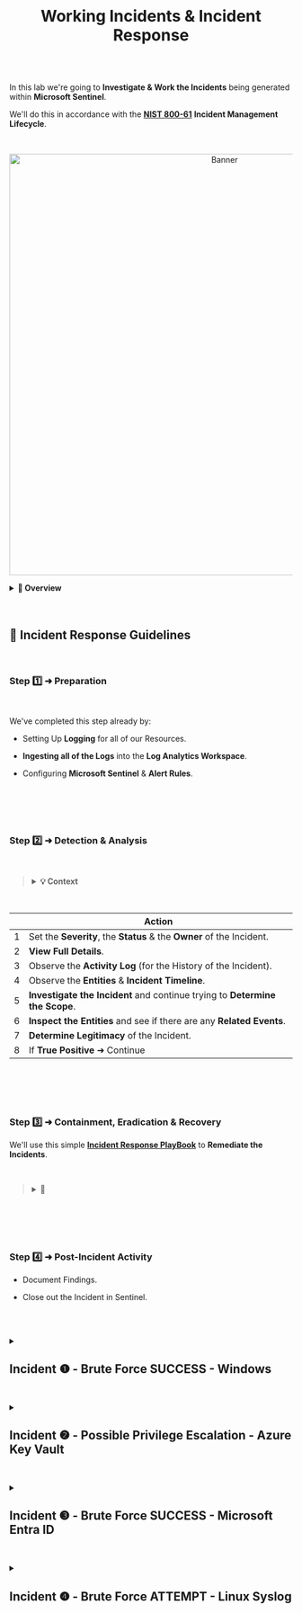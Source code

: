 <br>

<h1 align="center">Working Incidents & Incident Response</h1>

<br>

<br>

In this lab we're going to **Investigate & Work the Incidents** being generated within **Microsoft Sentinel**.

We'll do this in accordance with the [**NIST 800-61**](https://nvlpubs.nist.gov/nistpubs/specialpublications/nist.sp.800-61r2.pdf) **Incident Management Lifecycle**.

<br>

<p align="center">
<img width="750" src="https://github.com/user-attachments/assets/66745d60-fc59-406b-9955-b371304e4d98" alt="Banner"/>


<br>

  <details close> 
  
**<summary> 📌 Overview</summary>**

We'll now start practicing **Incident Response**.

We can see that we have accumulated a decent number of **Incidents** over the last 24 Hours:

<br>

![azure portal](https://github.com/user-attachments/assets/9c1cce53-082a-4c9e-b6d5-7da25a14a9d7)

<br>

So we’re going to take our time and work our way through some of these ➜ as if we’re working in a **SOC Environment**.

As previously mentioned ➜ we're going to practice the **NIST 800-61 Incident Management Lifecycle**.

💡 In reality ➜ every Organization practices **Incident Response** a little differently than one another.

<br>

We won’t be using here the “absolute best way” to do **Incident Response** ➜ but we’ll be adhering to the **NIST 800-61 Lifecycle** of:

**1️⃣ Preparation**

**2️⃣ Detection & Analysis**

**3️⃣	Containment, Eradication & Recovery**

**4️⃣	Post-Incident Activity**

<br>

<h2></h2>

  </details>

<br>

<br>

<h2>📝 Incident Response Guidelines</h2>

<br>

### Step 1️⃣ ➜ Preparation

<br>

We've completed this step already by:

- Setting Up **Logging** for all of our Resources.

- **Ingesting all of the Logs** into the **Log Analytics Workspace**.

- Configuring **Microsoft Sentinel** & **Alert Rules**.

<br>

<h2></h2>

<br>

### Step 2️⃣ ➜ Detection & Analysis

<br>

>   <details close> 
>   
> **<summary> 💡 Context</summary>**
> 
> This phase gets kicked off when someone notices some kind of **Anomaly in the System**.
> 
> In our case we configured a bunch of Alerts ➜ and the fact that an **Incident was Created** ➜ is the beggining of our **Detection Phase**.
> 
>   </details>

<br>

|                   | **Action**                                 |
| ------------------------------ | ------------------------------------------ |
| 1              | Set the **Severity**, the **Status** & the **Owner** of the Incident. |
| 2                | **View Full Details**.                |
| 3     | Observe the **Activity Log** (for the History of the Incident).                    |
| 4  | Observe the **Entities** & **Incident Timeline**.                    |
| 5  | **Investigate the Incident** and continue trying to **Determine the Scope**.                   |
| 6  | **Inspect the Entities** and see if there are any **Related Events**.                   |
| 7  | **Determine Legitimacy** of the Incident.                    |
| 8  | If **True Positive** ➜ Continue | If **False Positive** ➜ Close it out.                   |

<br>

<h2></h2>

<br>

### Step 3️⃣ ➜ Containment, Eradication & Recovery

We'll use this simple [**Incident Response PlayBook**](https://docs.google.com/document/d/1EQ5MzN95POLaRIMulYg3PIH3UGHtDNcGdkFvgOXyEXQ/edit#heading=h.uyxi3urvol4g) to **Remediate the Incidents**.

<br>

>   <details close> 
>   
> **<summary> 💬</summary>**
> 
> We can think of a **Playbook** as an **SOP (Standard Operating Procedure)** for when a certain Incident happens.
> 
> In general, every Organization has different Playbooks.
> 
> There’s actually a Playbook functionality built into **Azure** ➜ but we’re trying not to use those automated tools in these labs.
> 
> This is because we want to get a better sense of the “Methodologies” behind **Incident Response**.
> 
> Instead of just trying to learn tools that are specific to Azure, for example.
> 
> The goal here it to get some practice on how someone would **Respond to Incidents in a Real SOC Environment**.
> 
>   </details>

<br>

<h2></h2>

<br>

### Step 4️⃣ ➜ Post-Incident Activity

- Document Findings.

- Close out the Incident in Sentinel.

<br>

<h2></h2>

<details close> 
<summary> <h2>Incident ❶ - Brute Force SUCCESS - Windows</h2> </summary>
<br>

> <details close> 
>   
> **<summary> 💡 </summary>**
> 
> This Incident gets triggered when Sentinel detects a **Successful Login after Multiple Failed Attempts**.
> 
> It indicates that a **Brute Force Attack was Successfully Conducted**.
> 
>   </details>

<br>

## Incident Description

<br>

➡️ This Incident involves observation of potential **Brute Force Attempts against a Windows VM**.

<br>

![azure portal](https://github.com/user-attachments/assets/9c1cce53-082a-4c9e-b6d5-7da25a14a9d7)

<br>

<br>

## Initial Response Actions

- Verify the Authenticity of the Alert or Report.

- Immediately Isolate the Machine and Change the Password of the affected User.

- Identify the Origin of the Attacks and determine if they are attacking or involved with anything else.

- Determine How and When the attack occurred.

  - Are the NSGs not being locked down? If so ➜ check other NSGs.

- Assess the Potential Impact of the Incident.

  - What Type of Account was it?
  - What Permissions did it have?

<br>

<br>

## Detection & Analysis

<details close> 
<summary> <h3>🎯 Step-by-Step</h3> </summary>

<br>
  
**1️⃣** Set the **Severity**, the **Status** & the **Owner** of the Incident:

<br>

![azure portal](https://github.com/user-attachments/assets/014f7990-1462-435d-814c-b637a0cc8fe1)

<br>

<h2></h2>

<br>

**2️⃣** **View Full Details**

<br>

![azure portal](https://github.com/user-attachments/assets/85192897-8e6b-4373-9056-1119fd9bde61)

<br>

<h2></h2>

<br>

**3️⃣** Observe the **Activity Log**

<br>

**```Nothing to show here.```**

<br>

<h2></h2>

<br>

**4️⃣** Observe the **Entities** & **Incident Timeline**

<br>

![azure portal](https://github.com/user-attachments/assets/f3c2a5d6-044c-469d-b70a-c066fe2a29e3)

<br>

![azure portal](https://github.com/user-attachments/assets/f3c2a5d6-044c-469d-b70a-c066fe2a29e3)

<br>

<h2></h2>

<br>

**5️⃣** **Investigate the Incident** and continue trying to **Determine the Scope**

<br>

![azure portal](https://github.com/user-attachments/assets/80a9eedd-d292-448f-b591-33c19b0a5936)

<br>

![azure portal](https://github.com/user-attachments/assets/7a073b8d-b577-43b8-885f-7cb587d152e1)

<br>

<h2></h2>

<br>

**6️⃣** **Inspect the Entities** and see if there are any **Related Events**

<br>

The Entity is involved with other **Brute Force Attempts** during the same period.

<br>

![azure portal](https://github.com/user-attachments/assets/e3e70d17-02be-40d5-9832-6c8dc61f05ff)

<br>

![azure portal](https://github.com/user-attachments/assets/e3e70d17-02be-40d5-9832-6c8dc61f05ff)

<br>

<h2></h2>

<br>

**7️⃣** **Determine Legitimacy** of the Incident

<br>

![azure portal](https://github.com/user-attachments/assets/e3e70d17-02be-40d5-9832-6c8dc61f05ff)

<br>

Determined to be ➜ a **Legitimate Incident** ✅

<br>

<h2></h2>

<br>

**8️⃣** If **True Positive** ➜ Continue | If **False Positive** ➜ Close it out

<br>

Determined to be ➜ a **False Positive** ❌

⚠️ From the **Investigation** ➜ you can see that the **Attacker / Entity** ```186.96.10.36``` is also involved in **4 other Brute Force Attempt Instances**.

<br>

  </details>

<br>

<br>

## Containment, Eradication & Recovery

<br>

We will address this later ➜ in the **Environment Hardening Section**.

Despite that ➜ I'm including the steps here for reference from the **Incident Response Playbook**:

<br>

➡️ **Lock down the NSG** assigned to that VM / Subnet ➜ either **Entirely** or to **Only Allow Necessary Traffic**.

➡️ **Reset** the affected **User’s Password**.

➡️ **Enable MFA**

<br>

<br>

## Post-Incident Activity

<br>

**Document Findings** & **Close out the Incident** in Microsoft Sentinel:

✅ Closing out Incident as **False-Positive** ➜ but we'll start the processes for Hardening the NSGs.

<br>

<details close> 
  
**<summary> Close The Incident</summary>**

<br>

We'll go back to **Microsoft Sentinel** to change the **Status** of the Incident to ☑️ **Closed**:

<br>

![azure portal](https://github.com/user-attachments/assets/e3e70d17-02be-40d5-9832-6c8dc61f05ff)

<br>

In the **"Comment"** section we'll paste the **Incident Notes** we took throughout this whole **Incident Response Process**:

<br>

![azure portal](https://github.com/user-attachments/assets/e3e70d17-02be-40d5-9832-6c8dc61f05ff)

<br>

![azure portal](https://github.com/user-attachments/assets/e3e70d17-02be-40d5-9832-6c8dc61f05ff)

<br>

  </details>

<br>

<details close> 
  
**<summary> Lockdown the NSG</summary>**

<br>

Back in the Azure Portal ➜ we'll go to our ```windows-vm``` ➜ amd click on the **Networking** blade:

<br>

![azure portal](https://github.com/user-attachments/assets/e3e70d17-02be-40d5-9832-6c8dc61f05ff)

<br>

Then inside of the Windows VM's **NSG** ➜ we'll Edit the existent **Inbound Security Rule**:

<br>

![azure portal](https://github.com/user-attachments/assets/e3e70d17-02be-40d5-9832-6c8dc61f05ff)

<br>

We'll Edit it so that we only **Allow Inbound Traffic** from our own **IP Address**:

<br>

![azure portal](https://github.com/user-attachments/assets/e3e70d17-02be-40d5-9832-6c8dc61f05ff)

<br>

We're also going to delete the existent **RDP Rule** ➜ that **Allows anyone to RDP into our VM** ➜ which we don't want:

<br>

![azure portal](https://github.com/user-attachments/assets/e3e70d17-02be-40d5-9832-6c8dc61f05ff)

<br>

  </details>

<br>





<br>

  </details>

<h2></h2>

<details close> 
<summary> <h2>Incident ❷ - Possible Privilege Escalation - Azure Key Vault</h2> </summary>
<br>

> <details close> 
>   
> **<summary> 💡 </summary>**
> 
> This Incident gets triggered when Sentinel detects Unusual or Unauthorized Access to Critical Credentials in Azure Key Vault.
> 
> For example ➜ when someones unauthorized reads an important Password from our Entreprise Password Manager ➜ Azure Key Vault.
> 
>   </details>

<br>

## Incident Description

<br>

➡️ This Incident involves the unexpected reading of a critical **Secret** from the organization's **Key Vault**.

<br>

<br>

## Initial Response Actions

- Verify the Authenticity of the Alert or Report.

- Identify the Secret that was read and the User or Application that read it.

- Determine How and When the Secret was read.

- Assess the Potential Impact of the Incident.

<br>

<br>

## Detection & Analysis

<details close> 
<summary> <h3>🎯 Step-by-Step</h3> </summary>

<br>
  
**1️⃣** Set the **Severity**, the **Status** & the **Owner** of the Incident:

<br>

![azure portal](https://github.com/user-attachments/assets/6dc6cf54-b40b-47f0-854b-8fbd32c7712b)

<br>

<h2></h2>

<br>

**2️⃣** **View Full Details**

<br>

![azure portal](https://github.com/user-attachments/assets/780dbef7-c579-4fd1-ae9d-7006e0d2ab53)

<br>

<h2></h2>

<br>

**3️⃣** Observe the **Activity Log**

<br>

**```Nothing to show here.```**

<br>

<h2></h2>

<br>

**4️⃣** Observe the **Entities** & **Incident Timeline**

<br>

![azure portal](https://github.com/user-attachments/assets/a5cba627-578f-4911-8a6f-400a9f48ad42)

<br>

<h2></h2>

<br>

**5️⃣** **Investigate the Incident** and continue trying to **Determine the Scope**

<br>

![azure portal](https://github.com/user-attachments/assets/7f13ccd1-e0d0-4857-90eb-c530ed56c491)

<br>

<h2></h2>

<br>

**6️⃣** **Inspect the Entities** and see if there are any Related Events

<br>

![azure portal](https://github.com/user-attachments/assets/4b6f5d37-159f-4bbb-9bee-5b0e973b02b0)

<br>

<h2></h2>

<br>

**7️⃣** **Determine Legitimacy** of the Incident

<br>

Determined **NOT** to be a **Legitimate Incident** ❌

<br>

<h2></h2>

<br>

**8️⃣** If **True Positive** ➜ Continue | If **False Positive** ➜ Close it out

<br>

Determined to be ➜ a **False Positive** ❌

<br>

  </details>

<br>

<br>

## Containment, Eradication & Recovery

<br>

➡️ None.

This was me viewing Key Vault Secrets at work ➜ I'm authorized to do this.

I don't think there is anything wrong with the Rule Logic here ➜ just happened to be a legitimate and authorized Incident-Generating Event.

<br>

<br>

## Post-Incident Activity

<br>

✅ Document Findings and Close out the Incident in Sentinel.

<br>

![azure portal](https://github.com/user-attachments/assets/b0f91414-fa5e-4414-b9da-57c238fccbb4)

<br>

<br>

  </details>

<h2></h2>

<details close> 
<summary> <h2>Incident ❸ - Brute Force SUCCESS - Microsoft Entra ID</h2> </summary>
<br>

> <details close> 
>   
> **<summary> 💡 </summary>**
> 
> The Incident gets triggered when Sentinel detects a Successful Login to a Microsoft Entra ID Account following numerous Failed Login Attempts.
> 
> For example ➜ an Attacker Successfully Accessed a Microsoft Entra ID Account by repeatedly Guessing Passwords.
> 
>   </details>

<br>

## Incident Description

<br>

➡️ This Incident involves Observation of potential **Brute Force Success against Microsoft Entra ID**.

<br>

<br>

## Initial Response Actions

<br>

- Verify the Authenticity of the Alert or Report.

- Immediately Identify and Revoke Sessions/Access for Affected User.

- Identify the Origin of the Attacker & Determine if they are Attacking or Involved with anything else.

- Assess the Potential Impact of the Incident.

  - What Type of Account was it?

  - What Roles did it have?

  - How long has it been since the Breach went Unattended?

<br>

<br>

## Detection & Analysis

<details close> 
<summary> <h3>🎯 Step-by-Step</h3> </summary>

<br>
  
**4️⃣** Observe the **Entities** & **Incident Timeline**

<br>

![azure portal](https://github.com/user-attachments/assets/4316f744-c792-4cba-a7c0-e9e44b00aa3e)

<br>

<h2></h2>

<br>

**5️⃣** **Investigate the Incident** and continue trying to **Determine the Scope**

<br>

![azure portal](https://github.com/user-attachments/assets/c2aa1fce-32ac-4003-a659-a82ee50f319d)

<br>

  </details>

<br>

<br>

## Containment, Eradication & Recovery

<br>

➡️ **Reset** the affected **User’s Password & Roles** if applicable.

➡️ **Enable MFA**.

➡️ Consider preventing any logins from outside the US with **Conditional Access***.

<br>

<br>

## Post-Incident Activity

<br>

✅ Document Findings and Close out the Incident in Sentinel.

<br>

<details close> 
  
**<summary> 📝 Documentation</summary>**

<br>

This is another **False Positive** ❌

It could have been Multiple Login Attempts with the Incorrect Password or MFA Code.

I recognize this IP from work ➜ although I'm not entirely sure how 35 events were produced.

Perhaps by restoring multiple browser tabs simultaneously?
  
  - MFA is already Enabled on the User's Account.
 
  - and the Logins occurred from an Expected IP.

<br>

  </details>

<br>

![azure portal](https://github.com/user-attachments/assets/7453979b-1468-41fe-ab5e-54b7626b59aa)

<br>

<br>

  </details>

<h2></h2>

<details close> 
<summary> <h2>Incident ❹ - Brute Force ATTEMPT - Linux Syslog</h2> </summary>
<br>

> <details close> 
>   
> **<summary> 💡 </summary>**
> 
> This Incident gets triggered when Sentinel detects a series of Consecutive Failed Login Attempts on a Linux Machine, recorded in the Syslog.
> 
>   </details>

<br>

## Incident Description

<br>

➡️ This Incident involves Observation of potential **Brute Force Attempts against a Linux Virtual Machine**.

<br>

<br>

## Initial Response Actions

<br>

- Verify the Authenticity of the Alert or Report.

- Immediately Isolate the Machine & Change the Password of the Affected User.

- Identify the Origin of the Attacks & Determine if they are Attacking or Involved with anything else.

- Determine How and When the Attack occurred.

  - Are the NSGs not being Locked Down? If so ➜ Check other NSGs.

- Assess the Potential Impact of the Incident.

  - What Type of Account was it? Permissions?

<br>

<br>

## Detection & Analysis

<details close> 
<summary> <h3>🎯 Step-by-Step</h3> </summary>

<br>
  
**1️⃣** Set the **Severity**, the **Status** & the **Owner** of the Incident:

<br>

![azure portal](https://github.com/user-attachments/assets/a78aa8c6-5ab7-4229-8d69-61f8c479dc28)

<br>

<h2></h2>

<br>

**5️⃣** **Investigate the Incident** and continue trying to **Determine the Scope**

<br>

![azure portal](https://github.com/user-attachments/assets/a79b05a8-8c0a-4fec-b690-b96051203826)

<br>

![azure portal](https://github.com/user-attachments/assets/aeeb946b-3404-4f60-9a4d-1106374f07bc)

<br>

<h2></h2>

<br>

**6️⃣** **Inspect the Entities** and see if there are any **Related Events**.

<br>

![azure portal](https://github.com/user-attachments/assets/c3cbf772-7e0b-4ad2-967e-9c2b70924f57)

<br>

![azure portal](https://github.com/user-attachments/assets/478d9be9-7822-4b30-a9c5-cdfafcf5cb70)

<br>

![azure portal](https://github.com/user-attachments/assets/47a651e6-3887-42b7-bfc8-fba3ef30d281)

<br>

![azure portal](https://github.com/user-attachments/assets/3aed1986-18eb-4bfd-93d9-f358b77592a9)

<br>

![azure portal](https://github.com/user-attachments/assets/10fe187d-3898-4edf-b276-bdc4b89fe7e4)

<br>

![azure portal](https://github.com/user-attachments/assets/fadc1a2e-eb84-4f70-a48b-24dbe452c3f0)

<br>

  </details>

<br>

<br>

## Containment, Eradication & Recovery

<br>

➡️ **Lock down the NSG** assigned to that VM / Subnet ➜ either **Entirely** or to **Only Allow Necessary Traffic**.

➡️ **Reset** the affected **User’s Password & Roles** if applicable.

➡️ **Enable MFA**.


<br>

<br>

## Post-Incident Activity

<br>

✅ Document Findings and Close out the Incident in Sentinel.

<br>

<details close> 
  
**<summary> 📝 Documentation</summary>**

<br>

There are **6 Entities** (218.92.0.118, 151.80.184.123, 123.49.33.102, 43.134.54.244, 43.156.227.146, 165.22.62.136) ➜ Attacking this Linux Virtual Machine ➜ with No Successful Attempts.

There is a total of **30 Events** grouped into **5 Alerts**.

⚠️ Suspected Over-Exposure to the Public Internet.

<br>

  </details>

<br>

![azure portal](https://github.com/user-attachments/assets/240f7483-122a-4ce0-883f-bd09c5ef7af4)

<br>

<br>

  </details>

<h2></h2>

<br>

<br>

<br>

<br>

<br>

<br>

<br>
  
<br>
